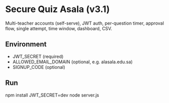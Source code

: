 # Secure Quiz Asala (v3.1)
Multi-teacher accounts (self-serve), JWT auth, per-question timer, approval flow, single attempt, time window, dashboard, CSV.

## Environment
- JWT_SECRET (required)
- ALLOWED_EMAIL_DOMAIN (optional, e.g. alasala.edu.sa)
- SIGNUP_CODE (optional)

## Run
npm install
JWT_SECRET=dev node server.js
